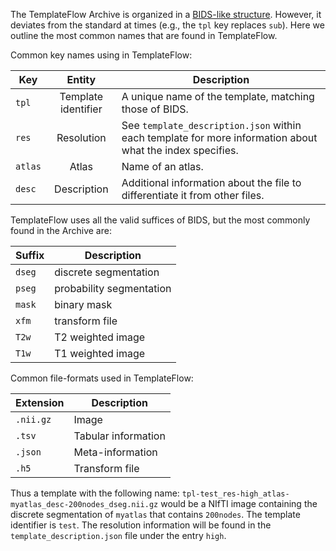 
The TemplateFlow Archive is organized in a [BIDS-like structure](https://bids-specification.readthedocs.io/en/derivatives/).
However, it deviates from the standard at times (e.g., the `tpl` key replaces `sub`).
Here we outline the most common names that are found in TemplateFlow.

Common key names using in TemplateFlow:

Key | Entity | Description
--- | :-: | ---
`tpl` | Template identifier | A unique name of the template, matching those of BIDS.
`res` | Resolution | See `template_description.json` within each template for more information about what the index specifies.
`atlas` | Atlas | Name of an atlas.
`desc` | Description | Additional information about the file to differentiate it from other files.

TemplateFlow uses all the valid suffices of BIDS, but the most commonly found in the Archive are:

Suffix | Description
--- | ---
`dseg` | discrete segmentation
`pseg` | probability segmentation
`mask` | binary mask
`xfm` | transform file
`T2w` | T2 weighted image
`T1w` | T1 weighted image

Common file-formats used in TemplateFlow:

Extension | Description
--- | ---
`.nii.gz` | Image
`.tsv`    | Tabular information
`.json`   | Meta-information
`.h5`     | Transform file


Thus a template with the following name:
`tpl-test_res-high_atlas-myatlas_desc-200nodes_dseg.nii.gz` would be a
NIfTI image containing the discrete segmentation of `myatlas` that
contains `200nodes`. The template identifier is `test`.
The resolution information will be found in the `template_description.json`
file under the entry `high`.